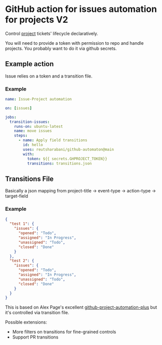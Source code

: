 # GitHub action for issues automation for projects V2

Control [project](https://docs.github.com/en/issues/planning-and-tracking-with-projects/learning-about-projects/about-projects) tickets' lifecycle declaratively.

You will need to provide a token with permission to repo and handle projects.
You probably want to do it via github secrets.

## Example action
Issue relies on a token and a transition file.
### Example
```yml
name: Issue-Project automation

on: [issues]

jobs:
  transition-issues:
    runs-on: ubuntu-latest
    name: move issues
    steps:
      - name: Apply field transitions
        id: hello
        uses: reutsharabani/github-automaton@main
        with:
          token: ${{ secrets.GHPROJECT_TOKEN}}
          transitions: transitions.json
```

## Transitions File
Basically a json mapping from project-title -> event-type -> action-type -> target-field
### Example
```json
{
  "test 1": {
    "issues": {
      "opened": "Todo",
      "assigned": "In Progress",
      "unassigned": "Todo",
      "closed": "Done"
    }
  },
  "test 2": {
    "issues": {
      "opened": "Todo",
      "assigned": "In Progress",
      "unassigned": "Todo",
      "closed": "Done"
    }
  }
}
```
This is based on Alex Page's excellent [github-project-automation-plus](https://github.com/alex-page/github-project-automation-plus) but it's controlled via transition file.


Possible extensions:

- More filters on transitions for fine-grained controls
- Support PR transitions
